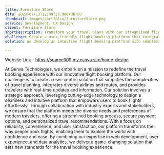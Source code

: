 ```yaml
---
title: Furniture Store
date: 2020-07-13T12:49:27.000+06:00
thumbnail: images/portfolio/furnitureStore.png
service: Development, UX Design
client: Furniture Store
shortDescription: Transform your travel plans with our streamlined flight booking platform. Discover hassle-free bookings, real-time updates, and personalized travel options for a seamless journey.
challenge: Create a user-friendly flight booking platform that integrates multiple airlines, simplifies complex itineraries, and delivers real-time information, ensuring a smooth booking experience for travelers.
solution: We develop an intuitive flight booking platform with seamless navigation, secure payment processing, and real-time flight updates, enhancing convenience and satisfaction for travelers worldwide.

---
```

Website Link - https://soaree009.my.canva.site/home-design

At Genva Technologies, we embark on a mission to redefine the travel booking experience with our innovative flight booking platform. Our challenge is to create a user-centric solution that simplifies the complexities of travel planning, integrates diverse airlines and routes, and provides travelers with real-time updates and information. Our solution involves a strategic approach, leveraging cutting-edge technology to design a seamless and intuitive platform that empowers users to book flights effortlessly. Through collaboration with industry experts and stakeholders, we ensure that the platform meets the diverse needs and preferences of modern travelers, offering a streamlined booking process, secure payment options, and personalized travel recommendations. With a focus on reliability, convenience, and user satisfaction, our platform transforms the way people book flights, enabling them to explore the world with confidence and ease. By combining our expertise in web development, user experience, and data analytics, we deliver a game-changing solution that sets new standards for the travel booking experience.